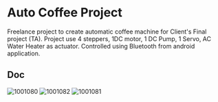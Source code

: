 # Auto Coffee Project
Freelance project to create automatic coffee machine for Client's Final project (TA). Project use 4 steppers, 1DC motor, 1 DC Pump, 1 Servo, AC Water Heater as actuator. Controlled using Bluetooth from android application. 
## Doc
![1001080](https://user-images.githubusercontent.com/47879766/107241413-8b823080-6a5d-11eb-8cfd-8edc66398e13.jpg)
![1001082](https://user-images.githubusercontent.com/47879766/107241422-8cb35d80-6a5d-11eb-8037-cdf0ce366ac8.jpg)
![1001081](https://user-images.githubusercontent.com/47879766/107241426-8d4bf400-6a5d-11eb-9c2b-6617c6ac8555.jpg)
